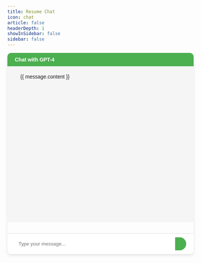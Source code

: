 ```yaml
---
title: Resume Chat
icon: chat
article: false
headerDepth: 1
showInSidebar: false
sidebar: false
---
```

  <div class="chat-container">
    <div class="chat-header">
      Chat with GPT-4
    </div>
    <div class="chat-box">
      <div v-for="message in messages" :key="message.id" :class="`message ${message.type}`">
        <div class="message-content">
          {{ message.content }}
        </div>
      </div>
    </div>
    <div class="input-box">
      <input v-model="userInput" @keyup.enter="sendMessage" placeholder="Type your message..." />
      <button @click="sendMessage">
        <i class="fas fa-paper-plane"></i>
      </button>
    </div>
  </div>

<script>
export default {
  data() {
    return {
      userInput: '',
      messages: [],
      messageId: 0,
    };
  },
  methods: {
    sendMessage() {
      if (this.userInput.trim() === '') return;

      // Add user's message to chat
      this.messages.push({
        id: this.messageId++,
        content: this.userInput,
        type: 'user',
      });

      // Send POST request to Flask backend
      fetch('http://localhost:5000/ask', {
        method: 'POST',
        headers: {
          'Content-Type': 'application/json',
        },
        body: JSON.stringify({ prompt: this.userInput }),
      })
        .then((response) => response.json())
        .then((data) => {
          // Add GPT-4's response to chat
          this.messages.push({
            id: this.messageId++,
            content: data,
            type: 'bot',
          });
        })
        .catch((error) => {
          console.error('Error:', error);
          this.messages.push({
            id: this.messageId++,
            content: 'Error communicating with the backend.',
            type: 'error',
          });
        });

      this.userInput = '';
    },
  },
};
</script>

<style scoped>
.chat-container {
  min-width: 100%;
  height: fit-content;
  border-radius: 10px;
  box-shadow: 0 4px 8px rgba(0, 0, 0, 0.1);
  overflow: hidden;
  font-family: 'Arial', sans-serif;
  position: relative;
}

.chat-header {
  background-color: #4CAF50;
  color: white;
  padding: 10px 20px;
  font-weight: bold;
}

.chat-box {
  height: 400px;
  overflow-y: auto;
  padding: 10px 20px;
  background-color: #f5f5f5;
  margin-bottom: 30px;
}

.input-box {
  display: flex;
  padding: 10px 20px;
  background-color: #fff;
  border-top: 1px solid #ddd;
}

.input-box input {
  flex-grow: 1;
  padding: 10px;
  border: none;
  border-radius: 20px 0 0 20px;
  outline: none;
}

.input-box button {
  background-color: #4CAF50;
  color: white;
  border: none;
  padding: 10px 15px;
  border-radius: 0 20px 20px 0;
  cursor: pointer;
  transition: background-color 0.3s;
}

.input-box button:hover {
  background-color: #45a049;
}

.message {
  padding: 10px;
  margin: 10px 0;
  border-radius: 10px;
  width: fit-content;
  max-width: 75% !important;
  min-width: 25% !important;
}

.message-content {
  padding: 10px 15px;
  border-radius: 10px;
}

.message.user {
  background-color: #e6f7ff;
  margin-left: auto;
}

.message.bot {
  background-color: #fff2e6;
  margin-right: auto;
}

.message.error {
  background-color: #ffe6e6;
  text-align: center;
}
</style>